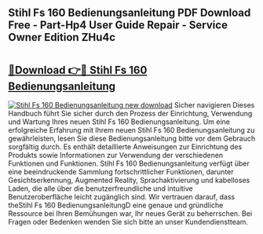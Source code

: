 ## Stihl Fs 160 Bedienungsanleitung PDF Download Free - Part-Hp4 User Guide Repair - Service Owner Edition ZHu4c

# <h2><a href="http://df2uvcl.blite.top/?on=Stihl+Fs+160+Bedienungsanleitung">🔗Download 👉🔴 Stihl Fs 160 Bedienungsanleitung</a></h2>

[![Stihl Fs 160 Bedienungsanleitung new download](https://i.imgur.com/lujVjoI.png)](http://df2uvcl.blite.top/?on=Stihl+Fs+160+Bedienungsanleitung)
Sicher navigieren Dieses Handbuch führt Sie sicher durch den Prozess der Einrichtung, Verwendung und Wartung Ihres neuen Stihl Fs 160 Bedienungsanleitung. Um eine erfolgreiche Erfahrung mit Ihrem neuen Stihl Fs 160 Bedienungsanleitung zu gewährleisten, lesen Sie diese Bedienungsanleitung bitte vor dem Gebrauch sorgfältig durch. Es enthält detaillierte Anweisungen zur Einrichtung des Produkts sowie Informationen zur Verwendung der verschiedenen Funktionen und Funktionen. Stihl Fs 160 Bedienungsanleitung verfügt über eine beeindruckende Sammlung fortschrittlicher Funktionen, darunter Gesichtserkennung, Augmented Reality, Sprachaktivierung und kabelloses Laden, die alle über die benutzerfreundliche und intuitive Benutzeroberfläche leicht zugänglich sind. Wir vertrauen darauf, dass theStihl Fs 160 BedienungsanleitungD eine genaue und gründliche Ressource bei Ihren Bemühungen war, Ihr neues Gerät zu beherrschen. Bei Fragen oder Bedenken wenden Sie sich bitte an unser Kundendienstteam.

